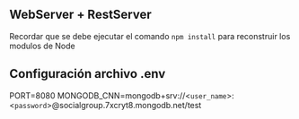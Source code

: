 ## WebServer + RestServer

Recordar que se debe ejecutar el comando ```npm install``` para reconstruir los modulos de Node

## Configuración archivo .env 

PORT=8080
MONGODB_CNN=mongodb+srv://<````user_name````>:<```password```>@socialgroup.7xcryt8.mongodb.net/test